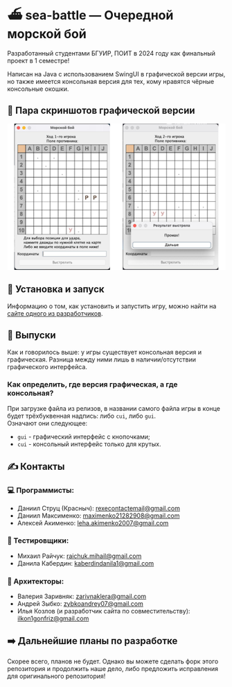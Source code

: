 # ⛴️ sea-battle — Очередной морской бой
Разработанный студентами БГУИР, ПОИТ в 2024 году как финальный проект в 1 семестре!

Написан на Java с использованием SwingUI в графической версии игры, но также имеется консольная версия для тех, кому нравятся чёрные консольные окошки.

## 📸 Пара скриншотов графической версии
![screenshots](https://github.com/RedmanEXE/sea-battle/blob/release/assets/screenshots.png)

## 🚀 Установка и запуск
Информацию о том, как установить и запустить игру, можно найти на [сайте одного из разработчиков](https://ilkoon.github.io/DownloadSB/).

## 🔗 Выпуски
Как и говорилось выше: у игры существует консольная версия и графическая. Разница между ними лишь в наличии/отсутствии графического интерфейса.

### Как определить, где версия графическая, а где консольная?
При загрузке файла из релизов, в названии самого файла игры в конце будет трёхбуквенная надпись: либо `cui`, либо `gui`.\
Означают они следующее:
- `gui` - графический интерфейс с кнопочками;
- `cui` - консольный интерфейс только для крутых.

## ✍️ Контакты
### 💻 Программисты:
- Даниил Струц (Красныч): rexecontactemail@gmail.com
- Даниил Максименко: maximenko21282908@gmail.com
- Алексей Акименко: leha.akimenko2007@gmail.com

### 🧪 Тестировщики:
- Михаил Райчук: raichuk.mihail@gmail.com
- Данила Кабердин: kaberdindanila1@gmail.com

### 🧱 Архитекторы:
- Валерия Заривняк: zarivnaklera@gmail.com
- Андрей Зыбко: zybkoandrey07@gmail.com
- Илья Козлов (и разработчик сайта по совместительству): ilkon1gonfriz@gmail.com 

## ➡️ Дальнейшие планы по разработке
Скорее всего, планов не будет. Однако вы можете сделать форк этого репозитория и продолжить наше дело, либо предложить исправления для оригинального репозитория!
